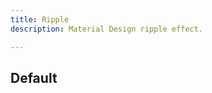 ```yaml
---
title: Ripple
description: Material Design ripple effect.

---
```


## Default

<code-preview group="default" outline></code-preview>
